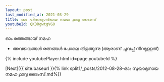 ```yaml
---
layout: post
last_modified_at: 2021-03-29
title: ഓം ഹിരണ്യഗർഭായ നമഹ ൧൦൮ ടൈംസ്
youtubeId: QKDRgwtgVG0
---
```

 
 
 ഓം രത്തങ്ങായ് നമഹ 
 
 -  അവയവങ്ങൾ രത്നങ്ങൾ പോലെ തിളങ്ങുന്നു (ആരാണ് ചുവപ്പ് നിറമുള്ളത്) 
 
  
 
  
 
 
 
 
 
 


{% include youtubePlayer.html id=page.youtubeId %}
 
[Next]({{ site.baseurl }}{% link  split1/_posts/2012-08-28-ഓം സുയാമുനായ നമഹ ൧൦൮ ടൈംസ്.md%})
 
